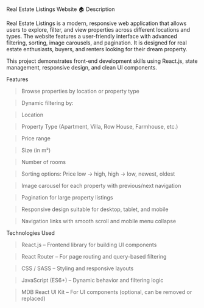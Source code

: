 Real Estate Listings Website 🏠
Description

Real Estate Listings is a modern, responsive web application that allows users to explore, filter, and view properties across different locations and types. The website features a user-friendly interface with advanced filtering, sorting, image carousels, and pagination. It is designed for real estate enthusiasts, buyers, and renters looking for their dream property.

This project demonstrates front-end development skills using React.js, state management, responsive design, and clean UI components.

Features

> Browse properties by location or property type

> Dynamic filtering by:

  > Location

  > Property Type (Apartment, Villa, Row House, Farmhouse, etc.)

  > Price range

  > Size (in m²)

  > Number of rooms

> Sorting options: Price low → high, high → low, newest, oldest

> Image carousel for each property with previous/next navigation

> Pagination for large property listings

> Responsive design suitable for desktop, tablet, and mobile

> Navigation links with smooth scroll and mobile menu collapse

Technologies Used

> React.js – Frontend library for building UI components

> React Router – For page routing and query-based filtering

> CSS / SASS – Styling and responsive layouts

> JavaScript (ES6+) – Dynamic behavior and filtering logic

> MDB React UI Kit – For UI components (optional, can be removed or replaced)
